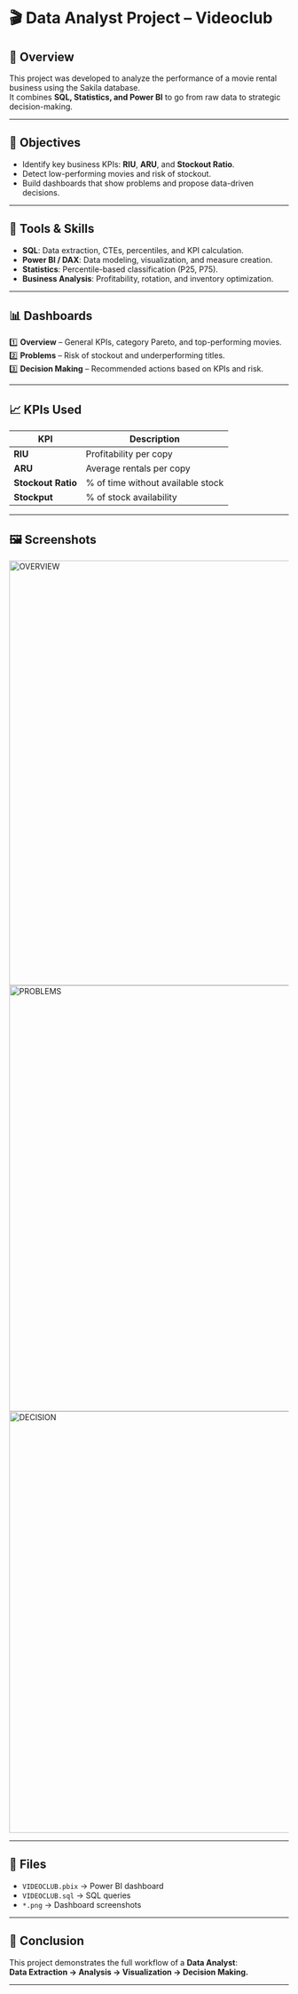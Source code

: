 # 🎬 Data Analyst Project – Videoclub

## 📌 Overview
This project was developed to analyze the performance of a movie rental business using the Sakila database.  
It combines **SQL, Statistics, and Power BI** to go from raw data to strategic decision-making.

---

## 🧠 Objectives
- Identify key business KPIs: **RIU**, **ARU**, and **Stockout Ratio**.
- Detect low-performing movies and risk of stockout.
- Build dashboards that show problems and propose data-driven decisions.

---

## 🧰 Tools & Skills
- **SQL**: Data extraction, CTEs, percentiles, and KPI calculation.
- **Power BI / DAX**: Data modeling, visualization, and measure creation.
- **Statistics**: Percentile-based classification (P25, P75).
- **Business Analysis**: Profitability, rotation, and inventory optimization.

---

## 📊 Dashboards
1️⃣ **Overview** – General KPIs, category Pareto, and top-performing movies.  
2️⃣ **Problems** – Risk of stockout and underperforming titles.  
3️⃣ **Decision Making** – Recommended actions based on KPIs and risk.

---

## 📈 KPIs Used
| KPI | Description |
|------|-------------|
| **RIU** | Profitability per copy |
| **ARU** | Average rentals per copy |
| **Stockout Ratio** | % of time without available stock |
| **Stockput** | % of stock availability |

---

## 🖼️ Screenshots
<img width="1444" height="765" alt="OVERVIEW" src="https://github.com/user-attachments/assets/e7e606b4-4ea7-4b73-b3fc-d1af75da2a66" />
<img width="1449" height="767" alt="PROBLEMS" src="https://github.com/user-attachments/assets/c0d02ea6-c796-4347-9484-c1d02aedf15f" />
<img width="1467" height="759" alt="DECISION" src="https://github.com/user-attachments/assets/bc839aac-f183-4397-a9c1-036e2be5428a" />


---

## 🧩 Files
- `VIDEOCLUB.pbix` → Power BI dashboard  
- `VIDEOCLUB.sql` → SQL queries  
- `*.png` → Dashboard screenshots  

---

## 🏁 Conclusion
This project demonstrates the full workflow of a **Data Analyst**:  
**Data Extraction → Analysis → Visualization → Decision Making.**

---
